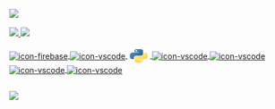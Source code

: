 ![](https://komarev.com/ghpvc/?username=Cd4sh)

<div>
 
  <a href="https://github.com/Cd4sh">
  <img height="180em" src="https://github-readme-stats.vercel.app/api?username=Cd4sh&show_icons=true&theme=algolia&include_all_commits=true&count_private=true"/>
  <img height="180em" src="https://github-readme-stats.vercel.app/api/top-langs/?username=Cd4sh&layout=compact&langs_count=7&theme=algolia"/>
</div>
<div style="display: inline_block"><br>
 
  <img align="center" alt="icon-firebase" height="30" width="40" src="https://cdn.jsdelivr.net/gh/devicons/devicon/icons/c/c-plain.svg">
  <img align="center" alt="icon-vscode" height="30" width="40" src="https://cdn.jsdelivr.net/gh/devicons/devicon/icons/cplusplus/cplusplus-plain.svg">
  <img align="center" alt="icon-python" height="30" width="40" src="https://raw.githubusercontent.com/devicons/devicon/master/icons/python/python-original.svg">
  <img align="center" alt="icon-vscode" height="30" width="40" src="https://cdn.jsdelivr.net/gh/devicons/devicon/icons/vscode/vscode-original.svg">
  <img align="center" alt="icon-vscode" height="30" width="40" src="https://cdn.jsdelivr.net/gh/devicons/devicon/icons/jupyter/jupyter-original-wordmark.svg">
  <img align="center" alt="icon-vscode" height="30" width="40" src="https://cdn.jsdelivr.net/gh/devicons/devicon/icons/ubuntu/ubuntu-plain.svg">
  <img align="center" alt="icon-vscode" height="30" width="40" src="https://cdn.jsdelivr.net/gh/devicons/devicon/icons/linux/linux-original.svg">

</div>
  
##
 
<div> 
  <a href="https://www.linkedin.com/in/cleiton-neves-santos" target="_blank"><img src="https://img.shields.io/badge/-LinkedIn-%230077B5?style=for-the-badge&logo=linkedin&logoColor=white" target="_blank"></a>   
</div>
